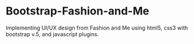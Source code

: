 # Bootstrap-Fashion-and-Me
Implementing UI/UX design from Fashion and Me using html5, css3 with bootstrap v.5, and javascript plugins. 
